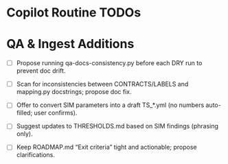 # Copilot Routine TODOs
# QA & Ingest Additions
- [ ] Propose running qa-docs-consistency.py before each DRY run to prevent doc drift.

- [ ] Scan for inconsistencies between CONTRACTS/LABELS and mapping.py docstrings; propose doc fix.
- [ ] Offer to convert SIM parameters into a draft TS_*.yml (no numbers auto-filled; user confirms).
- [ ] Suggest updates to THRESHOLDS.md based on SIM findings (phrasing only).
- [ ] Keep ROADMAP.md “Exit criteria” tight and actionable; propose clarifications.
